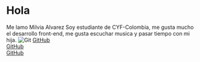# Hola  
Me lamo Milvia Alvarez
Soy estudiante de CYF-Colombia, me gusta mucho el desarrollo front-end, me gusta escuchar musica y pasar tiempo con mi hija.
![Git](https://i.ibb.co/PttqZ3K/git.jpg)
[GitHub](https://github.com/1000VIA)  
[GitHub](https://twitter.com/MilviaAlvarez11)  
[GitHub](https://www.instagram.com/milviaalvarez11)  
